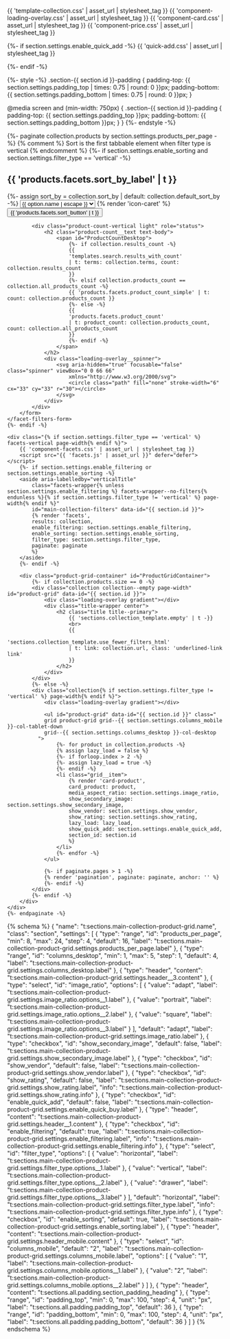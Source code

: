{{ 'template-collection.css' | asset_url | stylesheet_tag }}
{{ 'component-loading-overlay.css' | asset_url | stylesheet_tag }}
{{ 'component-card.css' | asset_url | stylesheet_tag }}
{{ 'component-price.css' | asset_url | stylesheet_tag }}

{%- if section.settings.enable_quick_add -%}
{{ 'quick-add.css' | asset_url | stylesheet_tag }}
<script src="{{ 'quick-add.js' | asset_url }}" defer="defer"></script>
<script src="{{ 'product-form.js' | asset_url }}" defer="defer"></script>
{%- endif -%}

{%- style -%}
.section-{{ section.id }}-padding {
padding-top: {{ section.settings.padding_top | times: 0.75 | round: 0 }}px;
padding-bottom: {{ section.settings.padding_bottom | times: 0.75 | round: 0 }}px;
}

@media screen and (min-width: 750px) {
.section-{{ section.id }}-padding {
padding-top: {{ section.settings.padding_top }}px;
padding-bottom: {{ section.settings.padding_bottom }}px;
}
}
{%- endstyle -%}

<div class="section-{{ section.id }}-padding">
    {%- paginate collection.products by section.settings.products_per_page -%}
    {% comment %} Sort is the first tabbable element when filter type is vertical {% endcomment %}
    {%- if section.settings.enable_sorting and section.settings.filter_type == 'vertical' -%}
    <facet-filters-form class="facets facets-vertical-sort page-width small-hide no-js-hidden">
        <form class="facets-vertical-form" id="FacetSortForm">
            <div class="facet-filters sorting caption">
                <div class="facet-filters__field">
                    <h2 class="facet-filters__label caption-large text-body">
                        <label for="SortBy">{{ 'products.facets.sort_by_label' | t }}</label>
                    </h2>
                    <div class="select">
                        {%- assign sort_by = collection.sort_by | default: collection.default_sort_by -%}
                        <select name="sort_by" class="facet-filters__sort select__select caption-large" id="SortBy"
                            aria-describedby="a11y-refresh-page-message">
                            {%- for option in collection.sort_options -%}
                            <option value="{{ option.value | escape }}" {% if option.value==sort_by %}
                                selected="selected" {% endif %}>
                                {{ option.name | escape }}
                            </option>
                            {%- endfor -%}
                        </select>
                        {% render 'icon-caret' %}
                    </div>
                </div>
                <noscript>
                    <button type="submit" class="facets__button-no-js button button--secondary">
                        {{ 'products.facets.sort_button' | t }}
                    </button>
                </noscript>
            </div>

            <div class="product-count-vertical light" role="status">
                <h2 class="product-count__text text-body">
                    <span id="ProductCountDesktop">
                        {%- if collection.results_count -%}
                        {{
                        'templates.search.results_with_count'
                        | t: terms: collection.terms, count: collection.results_count
                        }}
                        {%- elsif collection.products_count == collection.all_products_count -%}
                        {{ 'products.facets.product_count_simple' | t: count: collection.products_count }}
                        {%- else -%}
                        {{
                        'products.facets.product_count'
                        | t: product_count: collection.products_count, count: collection.all_products_count
                        }}
                        {%- endif -%}
                    </span>
                </h2>
                <div class="loading-overlay__spinner">
                    <svg aria-hidden="true" focusable="false" class="spinner" viewBox="0 0 66 66"
                        xmlns="http://www.w3.org/2000/svg">
                        <circle class="path" fill="none" stroke-width="6" cx="33" cy="33" r="30"></circle>
                    </svg>
                </div>
            </div>
        </form>
    </facet-filters-form>
    {%- endif -%}

    <div class="{% if section.settings.filter_type == 'vertical' %} facets-vertical page-width{% endif %}">
        {{ 'component-facets.css' | asset_url | stylesheet_tag }}
        <script src="{{ 'facets.js' | asset_url }}" defer="defer"></script>
        {%- if section.settings.enable_filtering or section.settings.enable_sorting -%}
        <aside aria-labelledby="verticalTitle"
            class="facets-wrapper{% unless section.settings.enable_filtering %} facets-wrapper--no-filters{% endunless %}{% if section.settings.filter_type != 'vertical' %} page-width{% endif %}"
            id="main-collection-filters" data-id="{{ section.id }}">
            {% render 'facets',
            results: collection,
            enable_filtering: section.settings.enable_filtering,
            enable_sorting: section.settings.enable_sorting,
            filter_type: section.settings.filter_type,
            paginate: paginate
            %}
        </aside>
        {%- endif -%}

        <div class="product-grid-container" id="ProductGridContainer">
            {%- if collection.products.size == 0 -%}
            <div class="collection collection--empty page-width" id="product-grid" data-id="{{ section.id }}">
                <div class="loading-overlay gradient"></div>
                <div class="title-wrapper center">
                    <h2 class="title title--primary">
                        {{ 'sections.collection_template.empty' | t -}}
                        <br>
                        {{
                        'sections.collection_template.use_fewer_filters_html'
                        | t: link: collection.url, class: 'underlined-link link'
                        }}
                    </h2>
                </div>
            </div>
            {%- else -%}
            <div class="collection{% if section.settings.filter_type != 'vertical' %} page-width{% endif %}">
                <div class="loading-overlay gradient"></div>

                <ul id="product-grid" data-id="{{ section.id }}" class="
                grid product-grid grid--{{ section.settings.columns_mobile }}-col-tablet-down
                grid--{{ section.settings.columns_desktop }}-col-desktop
              ">
                    {%- for product in collection.products -%}
                    {% assign lazy_load = false %}
                    {%- if forloop.index > 2 -%}
                    {%- assign lazy_load = true -%}
                    {%- endif -%}
                    <li class="grid__item">
                        {% render 'card-product',
                        card_product: product,
                        media_aspect_ratio: section.settings.image_ratio,
                        show_secondary_image: section.settings.show_secondary_image,
                        show_vendor: section.settings.show_vendor,
                        show_rating: section.settings.show_rating,
                        lazy_load: lazy_load,
                        show_quick_add: section.settings.enable_quick_add,
                        section_id: section.id
                        %}
                    </li>
                    {%- endfor -%}
                </ul>

                {%- if paginate.pages > 1 -%}
                {% render 'pagination', paginate: paginate, anchor: '' %}
                {%- endif -%}
            </div>
            {%- endif -%}
        </div>
    </div>
    {%- endpaginate -%}
</div>

{% schema %}
{
"name": "t:sections.main-collection-product-grid.name",
"class": "section",
"settings": [
{
"type": "range",
"id": "products_per_page",
"min": 8,
"max": 24,
"step": 4,
"default": 16,
"label": "t:sections.main-collection-product-grid.settings.products_per_page.label"
},
{
"type": "range",
"id": "columns_desktop",
"min": 1,
"max": 5,
"step": 1,
"default": 4,
"label": "t:sections.main-collection-product-grid.settings.columns_desktop.label"
},
{
"type": "header",
"content": "t:sections.main-collection-product-grid.settings.header__3.content"
},
{
"type": "select",
"id": "image_ratio",
"options": [
{
"value": "adapt",
"label": "t:sections.main-collection-product-grid.settings.image_ratio.options__1.label"
},
{
"value": "portrait",
"label": "t:sections.main-collection-product-grid.settings.image_ratio.options__2.label"
},
{
"value": "square",
"label": "t:sections.main-collection-product-grid.settings.image_ratio.options__3.label"
}
],
"default": "adapt",
"label": "t:sections.main-collection-product-grid.settings.image_ratio.label"
},
{
"type": "checkbox",
"id": "show_secondary_image",
"default": false,
"label": "t:sections.main-collection-product-grid.settings.show_secondary_image.label"
},
{
"type": "checkbox",
"id": "show_vendor",
"default": false,
"label": "t:sections.main-collection-product-grid.settings.show_vendor.label"
},
{
"type": "checkbox",
"id": "show_rating",
"default": false,
"label": "t:sections.main-collection-product-grid.settings.show_rating.label",
"info": "t:sections.main-collection-product-grid.settings.show_rating.info"
},
{
"type": "checkbox",
"id": "enable_quick_add",
"default": false,
"label": "t:sections.main-collection-product-grid.settings.enable_quick_buy.label"
},
{
"type": "header",
"content": "t:sections.main-collection-product-grid.settings.header__1.content"
},
{
"type": "checkbox",
"id": "enable_filtering",
"default": true,
"label": "t:sections.main-collection-product-grid.settings.enable_filtering.label",
"info": "t:sections.main-collection-product-grid.settings.enable_filtering.info"
},
{
"type": "select",
"id": "filter_type",
"options": [
{
"value": "horizontal",
"label": "t:sections.main-collection-product-grid.settings.filter_type.options__1.label"
},
{
"value": "vertical",
"label": "t:sections.main-collection-product-grid.settings.filter_type.options__2.label"
},
{
"value": "drawer",
"label": "t:sections.main-collection-product-grid.settings.filter_type.options__3.label"
}
],
"default": "horizontal",
"label": "t:sections.main-collection-product-grid.settings.filter_type.label",
"info": "t:sections.main-collection-product-grid.settings.filter_type.info"
},
{
"type": "checkbox",
"id": "enable_sorting",
"default": true,
"label": "t:sections.main-collection-product-grid.settings.enable_sorting.label"
},
{
"type": "header",
"content": "t:sections.main-collection-product-grid.settings.header_mobile.content"
},
{
"type": "select",
"id": "columns_mobile",
"default": "2",
"label": "t:sections.main-collection-product-grid.settings.columns_mobile.label",
"options": [
{
"value": "1",
"label": "t:sections.main-collection-product-grid.settings.columns_mobile.options__1.label"
},
{
"value": "2",
"label": "t:sections.main-collection-product-grid.settings.columns_mobile.options__2.label"
}
]
},
{
"type": "header",
"content": "t:sections.all.padding.section_padding_heading"
},
{
"type": "range",
"id": "padding_top",
"min": 0,
"max": 100,
"step": 4,
"unit": "px",
"label": "t:sections.all.padding.padding_top",
"default": 36
},
{
"type": "range",
"id": "padding_bottom",
"min": 0,
"max": 100,
"step": 4,
"unit": "px",
"label": "t:sections.all.padding.padding_bottom",
"default": 36
}
]
}
{% endschema %}